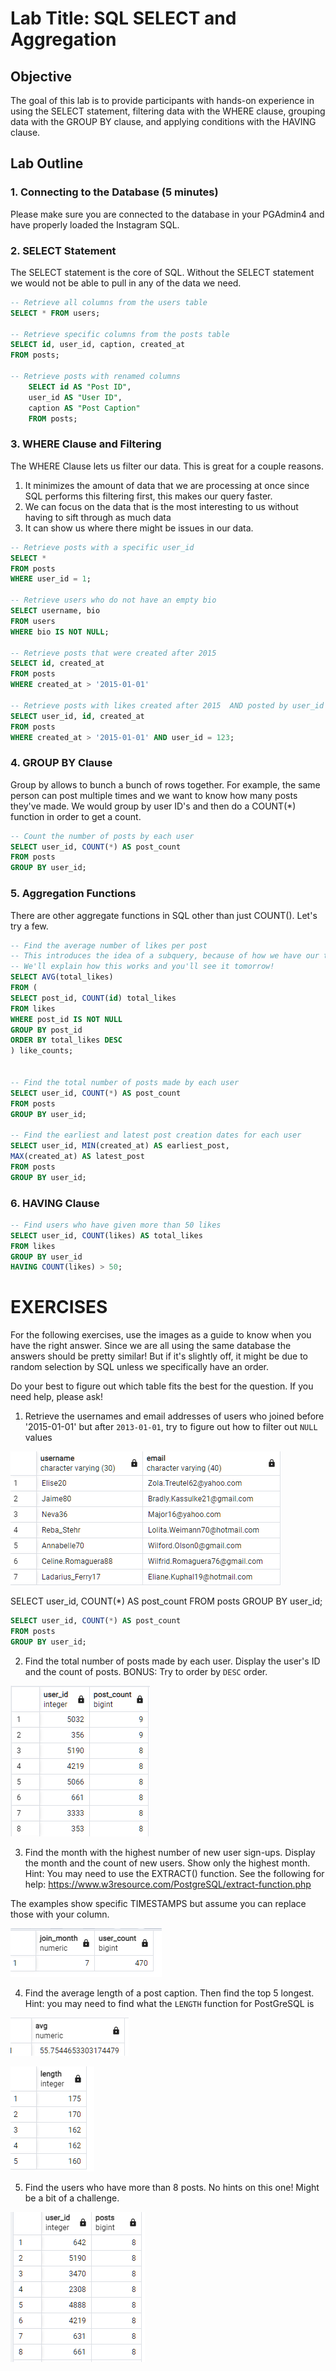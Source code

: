# Lab Title: SQL SELECT and Aggregation

## Objective
The goal of this lab is to provide participants with hands-on experience in using the SELECT statement, filtering data with the WHERE clause, grouping data with the GROUP BY clause, and applying conditions with the HAVING clause.

## Lab Outline

### 1. Connecting to the Database (5 minutes)
Please make sure you are connected to the database in your PGAdmin4 and have properly loaded the Instagram SQL.

### 2. SELECT Statement
The SELECT statement is the core of SQL. Without the SELECT statement we would not be able to pull in any of the data we need.

```sql
-- Retrieve all columns from the users table
SELECT * FROM users;

-- Retrieve specific columns from the posts table
SELECT id, user_id, caption, created_at 
FROM posts;

-- Retrieve posts with renamed columns
    SELECT id AS "Post ID", 
    user_id AS "User ID", 
    caption AS "Post Caption"
    FROM posts;
```


### 3. WHERE Clause and Filtering
The WHERE Clause lets us filter our data. This is great for a couple reasons. 
1. It minimizes the amount of data that we are processing at once since SQL performs this filtering first, this makes our query faster.
2. We can focus on the data that is the most interesting to us without having to sift through as much data
3. It can show us where there might be issues in our data.


```sql
-- Retrieve posts with a specific user_id
SELECT * 
FROM posts 
WHERE user_id = 1;

-- Retrieve users who do not have an empty bio
SELECT username, bio
FROM users
WHERE bio IS NOT NULL;

-- Retrieve posts that were created after 2015 
SELECT id, created_at
FROM posts
WHERE created_at > '2015-01-01'

-- Retrieve posts with likes created after 2015  AND posted by user_id 123
SELECT user_id, id, created_at
FROM posts
WHERE created_at > '2015-01-01' AND user_id = 123;
```

### 4. GROUP BY Clause
Group by allows to bunch a bunch of rows together. For example, the same person can post multiple times and we want to know how many posts they've made. We would group by user ID's and then do a COUNT(*) function in order to get a count.

```sql
-- Count the number of posts by each user
SELECT user_id, COUNT(*) AS post_count 
FROM posts 
GROUP BY user_id;

```

### 5. Aggregation Functions

There are other aggregate functions in SQL other than just COUNT(). Let's try a few.
```sql
-- Find the average number of likes per post
-- This introduces the idea of a subquery, because of how we have our tables structured we can't just do "AVG(LIKES)"
-- We'll explain how this works and you'll see it tomorrow!
SELECT AVG(total_likes)
FROM (
SELECT post_id, COUNT(id) total_likes
FROM likes 
WHERE post_id IS NOT NULL
GROUP BY post_id
ORDER BY total_likes DESC
) like_counts;


-- Find the total number of posts made by each user
SELECT user_id, COUNT(*) AS post_count 
FROM posts 
GROUP BY user_id;

-- Find the earliest and latest post creation dates for each user
SELECT user_id, MIN(created_at) AS earliest_post, 
MAX(created_at) AS latest_post
FROM posts
GROUP BY user_id;

```

### 6. HAVING Clause

```sql
-- Find users who have given more than 50 likes
SELECT user_id, COUNT(likes) AS total_likes 
FROM likes 
GROUP BY user_id 
HAVING COUNT(likes) > 50;

```


# EXERCISES
For the following exercises, use the images as a guide to know when you have the right answer. Since we are all using the same database the answers should be pretty similar! But if it's slightly off, it might be due to random selection by SQL unless we specifically have an order. 

Do your best to figure out which table fits the best for the question. If you need help, please ask!

1. Retrieve the usernames and email addresses of users who joined before '2015-01-01' but after `2013-01-01`, try to figure out how to filter out `NULL` values

![Alt text](images\q1.png)

SELECT user_id, COUNT(*) AS post_count 
FROM posts 
GROUP BY user_id;

```sql
SELECT user_id, COUNT(*) AS post_count 
FROM posts 
GROUP BY user_id;

```

2. Find the total number of posts made by each user. Display the user's ID and the count of posts. BONUS: Try to order by `DESC` order.

![Alt text](images\q2.png)

3. Find the month with the highest number of new user sign-ups. Display the month and the count of new users. Show only the highest month.
Hint: You may need to use the EXTRACT() function. See the following for help: https://www.w3resource.com/PostgreSQL/extract-function.php 

The examples show specific TIMESTAMPS but assume you can replace those with your column.

![Alt text](images\q3.png)

4. Find the average length of a post caption. Then find the top 5 longest. Hint: you may need to find what the `LENGTH` function for PostGreSQL is

![Alt text](images\q4a.png)

![Alt text](images\q4b.png)


5. Find the users who have more than 8 posts. No hints on this one! Might be a bit of a challenge.

![Alt text](images\q5.png)